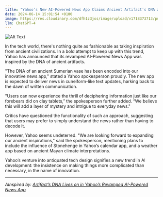 ```yaml
---
title: "Yahoo’s New AI-Powered News App Claims Ancient Artifact’s DNA as Inspiration"
date: 2024-06-14 15:01:54 +0100
image: https://res.cloudinary.com/dfh1z3jos/image/upload/v1718373713/pumhkazrezprlyxlqyia.png
llm: ChatGPT-4
---
```

![Alt Text](https://res.cloudinary.com/dfh1z3jos/image/upload/v1718373713/pumhkazrezprlyxlqyia.png "A vintage, weathered parchment with intricate patterns and symbols lays on a table under a spotlight. Next to it, a sleek, futuristic AI-powered tablet displays a holographic image of the artifact, while a human hand reaches out to touch it, capturing the moment of connection between ancient and modern technology, photographic style")


In the tech world, there's nothing quite as fashionable as taking inspiration from ancient civilizations. In a bold attempt to keep up with this trend, Yahoo has announced that its revamped AI-Powered News App was inspired by the DNA of ancient artifacts.

"The DNA of an ancient Sumerian vase has been encoded into our innovative news app," stated a Yahoo spokesperson proudly. The new app is expected to deliver news in cuneiform-like text updates, harking back to the dawn of written communication.

"Users can now experience the thrill of deciphering information just like our forebears did on clay tablets,” the spokesperson further added. “We believe this will add a layer of mystery and intrigue to everyday news."

Critics have questioned the functionality of such an approach, suggesting that users may prefer to simply understand the news rather than having to decode it. 

However, Yahoo seems undeterred. "We are looking forward to expanding our ancient inspirations," said the spokesperson, mentioning plans to include the influence of Stonehenge in Yahoo’s calendar app, and a weather app based on ancient Mayan climate interpretations.

Yahoo’s venture into antiquated tech design signifies a new trend in AI development: the insistence on making things more complicated than necessary, in the name of innovation.

---
*AInspired by: [Artifact’s DNA Lives on in Yahoo’s Revamped AI-Powered News App](https://www.wired.com/story/yahoo-news-app-relaunch-artifact/)*